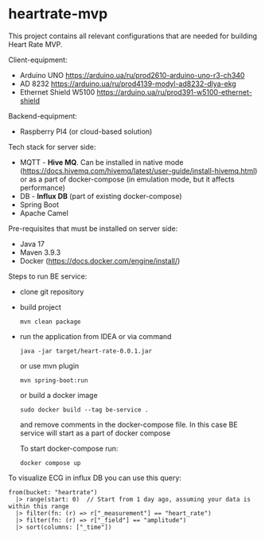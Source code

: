 # heartrate-mvp

This project contains all relevant configurations that are needed for building Heart Rate MVP.

Client-equipment:
* Arduino UNO https://arduino.ua/ru/prod2610-arduino-uno-r3-ch340
* AD 8232 https://arduino.ua/ru/prod4139-modyl-ad8232-dlya-ekg
* Ethernet Shield W5100 https://arduino.ua/ru/prod391-w5100-ethernet-shield

Backend-equipment:
* Raspberry PI4 (or cloud-based solution)

Tech stack for server side:
* MQTT - **Hive MQ**. Can be installed in native mode (https://docs.hivemq.com/hivemq/latest/user-guide/install-hivemq.html) or as a part of docker-compose (in emulation mode, but it affects performance)
* DB - **Influx DB** (part of existing docker-compose)
* Spring Boot
* Apache Camel

Pre-requisites that must be installed on server side:
* Java 17
* Maven 3.9.3
* Docker (https://docs.docker.com/engine/install/)

Steps to run BE service:
* clone git repository
* build project
  ```
  mvn clean package
  ```
* run the application from IDEA or via command
  ```
  java -jar target/heart-rate-0.0.1.jar
  ```
  or use mvn plugin
  ```
  mvn spring-boot:run
  ```
  or build a docker image
  ```
  sudo docker build --tag be-service .
  ```
  and remove comments in the docker-compose file. In this case BE service will start as a part of docker compose
  
  To start docker-compose run:
  ```
  docker compose up
  ```

To visualize ECG in influx DB you can use this query:

```
from(bucket: "heartrate")
  |> range(start: 0)  // Start from 1 day ago, assuming your data is within this range
  |> filter(fn: (r) => r["_measurement"] == "heart_rate")
  |> filter(fn: (r) => r["_field"] == "amplitude")
  |> sort(columns: ["_time"])
```
